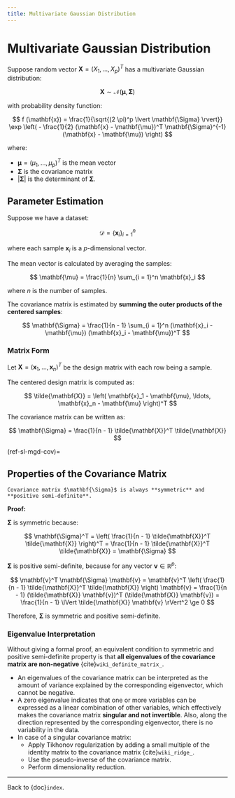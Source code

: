 ```yaml
---
title: Multivariate Gaussian Distribution
---
```


# Multivariate Gaussian Distribution

Suppose random vector $\mathbf{X} = (X_1, \ldots, X_p)^T$ has a
multivariate Gaussian distribution:

$$\mathbf{X} \sim \mathcal{N} (\mathbf{\mu}, \mathbf{\Sigma})$$

with probability density function:

$$
f (\mathbf{x}) =
  \frac{1}{\sqrt{(2 \pi)^p \lvert \mathbf{\Sigma} \rvert}}
  \exp \left(
    - \frac{1}{2} (\mathbf{x} - \mathbf{\mu})^T
      \mathbf{\Sigma}^{-1} (\mathbf{x} - \mathbf{\mu})
  \right)
$$

where:

- $\mathbf{\mu} = (\mu_1, \ldots, \mu_p)^T$ is the mean vector
- $\mathbf{\Sigma}$ is the covariance matrix
- $\lvert \mathbf{\Sigma} \rvert$ is the determinant of
  $\mathbf{\Sigma}$.

## Parameter Estimation

Suppose we have a dataset:

$$\mathcal{D} = \{ \mathbf{x}_i \}_{i = 1}^n$$

where each sample $\mathbf{x}_i$ is a $p$-dimensional vector.

The mean vector is calculated by averaging the samples:

$$
\mathbf{\mu} =
  \frac{1}{n} \sum_{i = 1}^n \mathbf{x}_i
$$

where $n$ is the number of samples.

The covariance matrix is estimated by **summing the outer products of
the centered samples**:

$$
\mathbf{\Sigma} =
  \frac{1}{n - 1} \sum_{i = 1}^n
  (\mathbf{x}_i - \mathbf{\mu}) (\mathbf{x}_i - \mathbf{\mu})^T
$$

### Matrix Form

Let $\mathbf{X} = (\mathbf{x}_1, \ldots, \mathbf{x}_n)^T$ be the design
matrix with each row being a sample.

The centered design matrix is computed as:

$$
\tilde{\mathbf{X}} = \left(
  \mathbf{x}_1 - \mathbf{\mu}, \ldots, \mathbf{x}_n - \mathbf{\mu}
\right)^T
$$

The covariance matrix can be written as:

$$
\mathbf{\Sigma} =
  \frac{1}{n - 1} \tilde{\mathbf{X}}^T \tilde{\mathbf{X}}
$$

(ref-sl-mgd-cov)=
## Properties of the Covariance Matrix

```{admonition} Theorem
Covariance matrix $\mathbf{\Sigma}$ is always **symmetric** and
**positive semi-definite**.
```

**Proof:**

$\mathbf{\Sigma}$ is symmetric because:

$$
\mathbf{\Sigma}^T =
  \left(
    \frac{1}{n - 1} \tilde{\mathbf{X}}^T \tilde{\mathbf{X}}
  \right)^T =
  \frac{1}{n - 1} \tilde{\mathbf{X}}^T \tilde{\mathbf{X}} =
  \mathbf{\Sigma}
$$

$\mathbf{\Sigma}$ is positive semi-definite, because for any vector
$\mathbf{v} \in \mathbb{R}^p$:

$$
\mathbf{v}^T \mathbf{\Sigma} \mathbf{v} =
  \mathbf{v}^T \left(
    \frac{1}{n - 1} \tilde{\mathbf{X}}^T \tilde{\mathbf{X}}
  \right) \mathbf{v} =
  \frac{1}{n - 1} (\tilde{\mathbf{X}} \mathbf{v})^T
    (\tilde{\mathbf{X}} \mathbf{v}) =
  \frac{1}{n - 1} \lVert \tilde{\mathbf{X}} \mathbf{v} \rVert^2 \ge 0
$$

Therefore, $\mathbf{\Sigma}$ is symmetric and positive semi-definite.

$$\tag*{$\blacksquare$}$$

### Eigenvalue Interpretation

Without giving a formal proof, an equivalent condition to symmetric and
positive semi-definite property is that **all eigenvalues of the
covariance matrix are non-negative** {cite}`wiki_definite_matrix_`.

- An eigenvalues of the covariance matrix can be interpreted as the
  amount of variance explained by the corresponding eigenvector, which
  cannot be negative.
- A zero eigenvalue indicates that one or more variables can be
  expressed as a linear combination of other variables, which
  effectively makes the covariance matrix **singular and not
  invertible**. Also, along the direction represented by the
  corresponding eigenvector, there is no variability in the data.
- In case of a singular covariance matrix:
  - Apply Tikhonov regularization by adding a small multiple of the
    identity matrix to the covariance matrix {cite}`wiki_ridge_`.
  - Use the pseudo-inverse of the covariance matrix.
  - Perform dimensionality reduction.

---

Back to {doc}`index`.

```{disqus}

```
